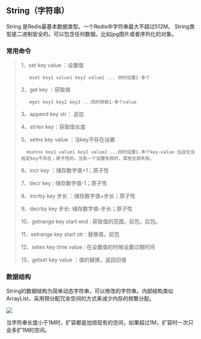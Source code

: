 ## String（字符串）

String 是Redis最基本数据类型。一个Redis中字符串最大不超过512M。
String类型是二进制安全的。可以包含任何数据。比如jpg图片或者序列化的对象。

### 常用命令

> 1、set key value ：设置值
>
>   	 mset key1 value1 key2 value2 ... 同时设置1-多个
>
> 2、get key ：获取值
>
>   	 mget key1 key2 key3 ...同时获取1-多个value
>
> 3、append key str： 追加
>
> 4、strlen key：获取值长度
>
> 5、setnx key value ：当key不存在设置
>
>    	msetnx key1 value1 key2 value2 ...同时设置1-多个key-value 当且仅当给定key不存在；原子性的，当有一个设置失败时，其他全部失败。
>
> 6、incr key ：储存数字值+1；原子性
>
> 7、decr key : 储存数字值-1；原子性
>
> 8、incrby key 步长 ：储存数字值+步长；原子性
>
> 9、decrby key 步长: 储存数字值-步长；原子性
>
> 10、getrange key start end : 获取值的范围，前包，后包。
>
> 11、setrange key start str : 替换值，前包
>
> 12、setex key time  value : 在设置值的时候设置过期时间
>
> 13、getset key value ：值的替换，返回旧值



### 数据结构

String的数据结构为简单动态字符串，可以修改的字符串。内部结构类似ArrayList，采用预分配冗余空间的方式来减少内存的频繁分配。

![](https://gitee.com/bravehui/PicGoPictureBed/raw/master/img/markmap/20210426182507.png)

 当字符串长度小于1M时，扩容都是加倍现有的空间，如果超过1M，扩容时一次只会多扩1M的空间。

